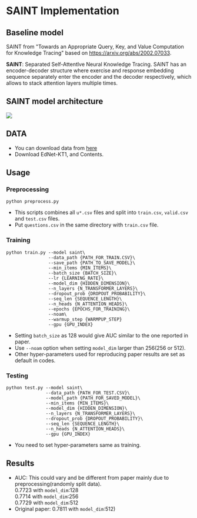 # SAINT Implementation

## Baseline model
SAINT from "Towards an Appropriate Query, Key, and Value Computation for Knowledge Tracing" based on https://arxiv.org/abs/2002.07033.  



**SAINT**: Separated Self-AttentIve Neural Knowledge Tracing. SAINT has an encoder-decoder structure where exercise and response embedding sequence separately enter the encoder and the decoder respectively, which allows to stack attention layers multiple times.  

## SAINT model architecture  
<img src="https://github.com/KAIST-AILab/Customs_ITS/blob/main/arch_from_paper.JPG">

## DATA
* You can download data from [here](https://github.com/riiid/ednet)
* Download EdNet-KT1, and Contents. 

## Usage

### Preprocessing

```shell
python preprocess.py
```
* This scripts combines all `u*.csv` files and split into `train.csv`, `valid.csv` and `test.csv` files.
* Put `questions.csv` in the same directory with `train.csv` file.

### Training

```shell
python train.py --model saint\
                --data_path {PATH_FOR_TRAIN.CSV}\
                --save_path {PATH_TO_SAVE_MODEL}\
                --min_items {MIN_ITEMS}\
                --batch_size {BATCH_SIZE}\
                --lr {LEARNING_RATE}\
                --model_dim {HIDDEN_DIMENSION}\
                --n_layers {N_TRANSFORMER_LAYERS}\
                --dropout_prob {DROPOUT_PROBABILITY}\
                --seq_len {SEQUENCE_LENGTH}\
                --n_heads {N_ATTENTION_HEADS}\
                --epochs {EPOCHS_FOR_TRAINING}\
                --noam\
                --warmup_step {WARMPUP_STEP}
                --gpu {GPU_INDEX}
```
* Setting `batch_size` as 128 would give AUC similar to the one reported in paper.
* Use `--noam` option when setting `model_dim` larger than 256(256 or 512).
* Other hyper-parameters used for reproducing paper results are set as default in codes.

### Testing

```shell
python test.py --model saint\
               --data_path {PATH_FOR_TEST.CSV}\
               --model_path {PATH_FOR_SAVED_MODEL}\
               --min_items {MIN_ITEMS}\
               --model_dim {HIDDEN_DIMENSION}\
               --n_layers {N_TRANSFORMER_LAYERS}\
               --dropout_prob {DROPOUT_PROBABILITY}\
               --seq_len {SEQUENCE_LENGTH}\
               --n_heads {N_ATTENTION_HEADS}\
               --gpu {GPU_INDEX}
```
* You need to set hyper-parameters same as training.

## Results
* AUC: This could vary and be different from paper mainly due to preprocessing(randomly split data).\
0.7723 with `model_dim`:128\
0.7714 with `model_dim`:256\
0.7729 with `model_dim`:512
* Original paper: 0.7811 with `model_dim`:512)
